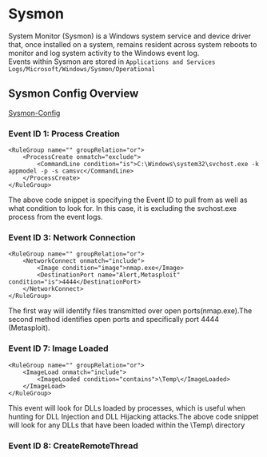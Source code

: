 # Sysmon

System Monitor (Sysmon) is a Windows system service and device driver that, once installed on a system, remains resident across system reboots to monitor and log system activity to the Windows event log.  
Events within Sysmon are stored in `Applications and Services Logs/Microsoft/Windows/Sysmon/Operational`  

## Sysmon Config Overview
[Sysmon-Config](https://github.com/SwiftOnSecurity/sysmon-config)  
### Event ID 1: Process Creation
```
<RuleGroup name="" groupRelation="or">
	<ProcessCreate onmatch="exclude">
	 	<CommandLine condition="is">C:\Windows\system32\svchost.exe -k appmodel -p -s camsvc</CommandLine>
	</ProcessCreate>
</RuleGroup>
```
The above code snippet is specifying the Event ID to pull from as well as what condition to look for. In this case, it is excluding the svchost.exe process from the event logs.  
### Event ID 3: Network Connection
```
<RuleGroup name="" groupRelation="or">
	<NetworkConnect onmatch="include">
	 	<Image condition="image">nmap.exe</Image>
	 	<DestinationPort name="Alert,Metasploit" condition="is">4444</DestinationPort>
	</NetworkConnect>
</RuleGroup>
```
The first way will identify files transmitted over open ports(nmap.exe).The second method identifies open ports and specifically port 4444 (Metasploit).   
### Event ID 7: Image Loaded
```
<RuleGroup name="" groupRelation="or">
	<ImageLoad onmatch="include">
	 	<ImageLoaded condition="contains">\Temp\</ImageLoaded>
	</ImageLoad>
</RuleGroup>
```
This event will look for DLLs loaded by processes, which is useful when hunting for DLL Injection and DLL Hijacking attacks.The above code snippet will look for any DLLs that have been loaded within the \Temp\ directory  
### Event ID 8: CreateRemoteThread
